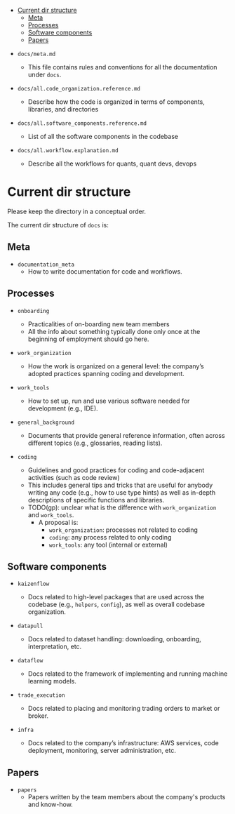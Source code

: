 

<!-- toc -->

- [Current dir structure](#current-dir-structure)
  * [Meta](#meta)
  * [Processes](#processes)
  * [Software components](#software-components)
  * [Papers](#papers)

<!-- tocstop -->

- `docs/meta.md`
  - This file contains rules and conventions for all the documentation under
    `docs`.

- `docs/all.code_organization.reference.md`
  - Describe how the code is organized in terms of components, libraries, and
    directories

- `docs/all.software_components.reference.md`
  - List of all the software components in the codebase

- `docs/all.workflow.explanation.md`
  - Describe all the workflows for quants, quant devs, devops

# Current dir structure

Please keep the directory in a conceptual order.

The current dir structure of `docs` is:

## Meta

- `documentation_meta`
  - How to write documentation for code and workflows.

## Processes

- `onboarding`
  - Practicalities of on-boarding new team members
  - All the info about something typically done only once at the beginning of
    employment should go here.

- `work_organization`
  - How the work is organized on a general level: the company’s adopted
    practices spanning coding and development.

- `work_tools`
  - How to set up, run and use various software needed for development (e.g.,
    IDE).

- `general_background`
  - Documents that provide general reference information, often across different
    topics (e.g., glossaries, reading lists).

- `coding`
  - Guidelines and good practices for coding and code-adjacent activities (such
    as code review)
  - This includes general tips and tricks that are useful for anybody writing
    any code (e.g., how to use type hints) as well as in-depth descriptions of
    specific functions and libraries.
  - TODO(gp): unclear what is the difference with `work_organization` and
    `work_tools`.
    - A proposal is:
      - `work_organization`: processes not related to coding
      - `coding`: any process related to only coding
      - `work_tools`: any tool (internal or external)

## Software components

- `kaizenflow`
  - Docs related to high-level packages that are used across the codebase (e.g.,
    `helpers`, `config`), as well as overall codebase organization.

- `datapull`
  - Docs related to dataset handling: downloading, onboarding, interpretation,
    etc.

- `dataflow`
  - Docs related to the framework of implementing and running machine learning
    models.

- `trade_execution`
  - Docs related to placing and monitoring trading orders to market or broker.

- `infra`
  - Docs related to the company’s infrastructure: AWS services, code deployment,
    monitoring, server administration, etc.

## Papers

- `papers`
  - Papers written by the team members about the company's products and
    know-how.
